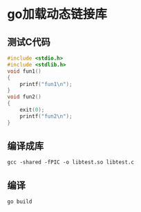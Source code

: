 # go加载动态链接库

## 测试C代码
```c
#include <stdio.h>
#include <stdlib.h>
void fun1()
{
    printf("fun1\n");
}
void fun2()
{
    exit(0);
    printf("fun2\n");
}
```
## 编译成库
```
gcc -shared -fPIC -o libtest.so libtest.c
```

## 编译
```
go build
```